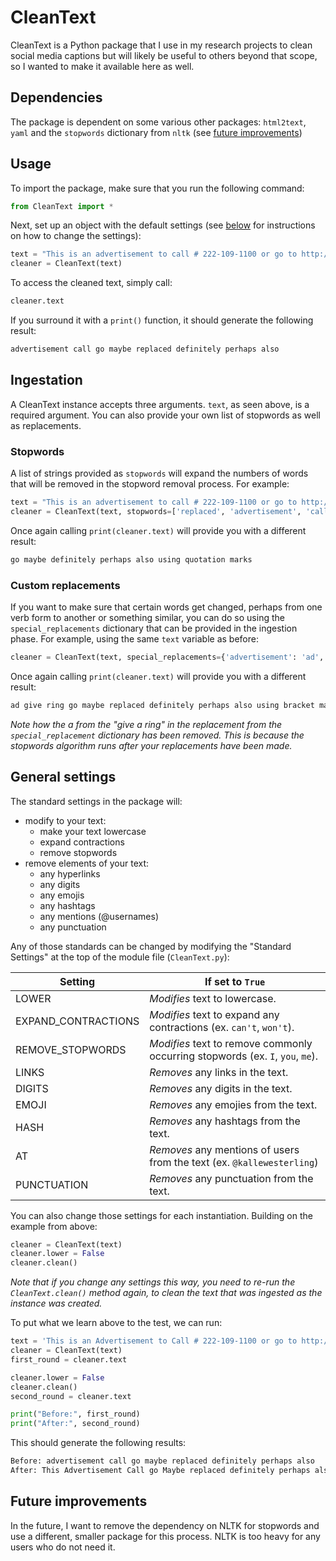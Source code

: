 # CleanText

CleanText is a Python package that I use in my research projects to clean social media captions but will likely be useful to others beyond that scope, so I wanted to make it available here as well.

## Dependencies

The package is dependent on some various other packages: `html2text`, `yaml`
and the `stopwords` dictionary from `nltk` (see [future improvements](#future-improvements))

## Usage

To import the package, make sure that you run the following command:

```python
from CleanText import *
```

Next, set up an object with the default settings (see [below](specific-settings) for instructions on how to change the settings):

```python
text = "This is an advertisement to call # 222-109-1100 or go to http://www.apple.com. Maybe this will be replaced with definitely and perhaps also. If you're using quotation marks, those will be replaced."
cleaner = CleanText(text)
```

To access the cleaned text, simply call:

```python
cleaner.text
```

If you surround it with a `print()` function, it should generate the following result:

```python
advertisement call go maybe replaced definitely perhaps also
```

## Ingestation

A CleanText instance accepts three arguments. `text`, as seen above, is a required argument. You can also provide your own list of stopwords as well as replacements.

### Stopwords

A list of strings provided as `stopwords` will expand the numbers of words that will be removed in the stopword removal process. For example:

```python
text = "This is an advertisement to call # 222-109-1100 or go to http://www.apple.com. Maybe this will be replaced with definitely and perhaps also. If you're using quotation marks, those will be replaced."
cleaner = CleanText(text, stopwords=['replaced', 'advertisement', 'call'])
```

Once again calling ```print(cleaner.text)``` will provide you with a different result:

```python
go maybe definitely perhaps also using quotation marks
```

### Custom replacements

If you want to make sure that certain words get changed, perhaps from one verb form to another or something similar, you can do so using the `special_replacements` dictionary that can be provided in the ingestion phase. For example, using the same `text` variable as before:

```python
cleaner = CleanText(text, special_replacements={'advertisement': 'ad', 'quotation': 'bracket', 'call': 'give a ring'})
```

Once again calling ```print(cleaner.text)``` will provide you with a different result:

```python
ad give ring go maybe replaced definitely perhaps also using bracket marks replaced
```

*Note how the a from the "give a ring" in the replacement from the `special_replacement` dictionary has been removed. This is because the stopwords algorithm runs after your replacements have been made.*

## General settings

The standard settings in the package will:

- modify to your text:
  - make your text lowercase
  - expand contractions
  - remove stopwords
- remove elements of your text:
  - any hyperlinks
  - any digits
  - any emojis
  - any hashtags
  - any mentions (@usernames)
  - any punctuation

Any of those standards can be changed by modifying the "Standard Settings" at the top of the module file (`CleanText.py`):

| Setting             | If set to `True`
| -----------------   | --------------
| LOWER               | *Modifies* text to lowercase.
| EXPAND_CONTRACTIONS | *Modifies* text to expand any contractions (ex. `can't`, `won't`).
| REMOVE_STOPWORDS    | *Modifies* text to remove commonly occurring stopwords (ex. `I`, `you`, `me`).
| LINKS               | *Removes* any links in the text.
| DIGITS              | *Removes* any digits in the text.
| EMOJI               | *Removes* any emojies from the text.
| HASH                | *Removes* any hashtags from the text.
| AT                  | *Removes* any mentions of users from the text (ex. `@kallewesterling`)
| PUNCTUATION         | *Removes* any punctuation from the text.

You can also change those settings for each instantiation. Building on the example from above:

```python
cleaner = CleanText(text)
cleaner.lower = False
cleaner.clean()
```

*Note that if you change any settings this way, you need to re-run the `CleanText.clean()` method again, to clean the text that was ingested as the instance was created.*

To put what we learn above to the test, we can run:

```python
text = 'This is an Advertisement to Call # 222-109-1100 or go to http://www.apple.com. Maybe this will be replaced with definitely and perhaps also.'
cleaner = CleanText(text)
first_round = cleaner.text

cleaner.lower = False
cleaner.clean()
second_round = cleaner.text

print("Before:", first_round)
print("After:", second_round)
```

This should generate the following results:

```python
Before: advertisement call go maybe replaced definitely perhaps also
After: This Advertisement Call go Maybe replaced definitely perhaps also
```

## Future improvements

In the future, I want to remove the dependency on NLTK for stopwords and use a different, smaller package for this process. NLTK is too heavy for any users who do not need it.